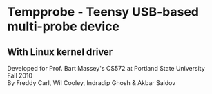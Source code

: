 Tempprobe - Teensy USB-based multi-probe device
===============================================

With Linux kernel driver
------------------------

Developed for Prof. Bart Massey's CS572 at Portland State University  
Fall 2010  
By Freddy Carl, Wil Cooley, Indradip Ghosh & Akbar Saidov  
